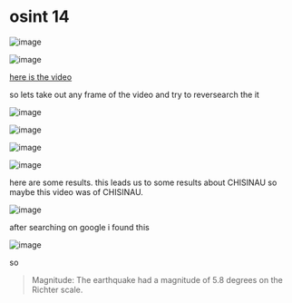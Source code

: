 # osint 14

![image](https://github.com/nikunjagarwal17/BanditOverTheWire/assets/144536875/db880a81-f07e-4a48-8643-9c2e6320796a)


![image](https://github.com/nikunjagarwal17/BanditOverTheWire/assets/144536875/93fe69cc-f28e-4fc2-825a-2d603ff67651)


[here is the video](https://youtu.be/myTG1LpMN7g)

so lets take out any frame of the video and try to reversearch the it

![image](https://github.com/nikunjagarwal17/BanditOverTheWire/assets/144536875/f097715a-fdd1-45c2-b465-f382b1879b01)

![image](https://github.com/nikunjagarwal17/BanditOverTheWire/assets/144536875/597a9828-331c-4668-b1ee-e2ef5f6848c1)

![image](https://github.com/nikunjagarwal17/BanditOverTheWire/assets/144536875/98bdea10-6dc4-472e-bd05-41522eb5b08f)

![image](https://github.com/nikunjagarwal17/BanditOverTheWire/assets/144536875/3f5b0a81-6742-48d1-be96-7d8a68855926)


here are some results.
this leads us to some results about CHISINAU so maybe this video was of CHISINAU.

![image](https://github.com/nikunjagarwal17/BanditOverTheWire/assets/144536875/7c1955e5-4b65-4e3a-b3f5-728fa1ae7a08)

after searching on google i found this 

![image](https://github.com/nikunjagarwal17/BanditOverTheWire/assets/144536875/d328e26e-33f1-4461-b2f4-38bc7a3bda98)

so 
>  Magnitude: The earthquake had a magnitude of 5.8 degrees on the Richter scale.




